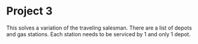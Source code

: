 Project 3
=========

This solves a variation of the traveling salesman.
There are a list of depots and gas stations.
Each station needs to be serviced by 1 and only 1 depot.

